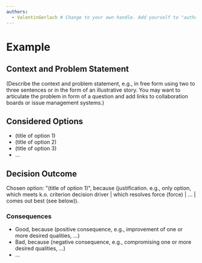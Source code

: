 ```yaml
---
authors:
  - ValentinGerlach # Change to your own handle. Add yourself to "authors.yml" if necessary.
---
```


# Example

## Context and Problem Statement

(Describe the context and problem statement, e.g., in free form using two to three sentences or in the form of an illustrative story. You may want to articulate the problem in form of a question and add links to collaboration boards or issue management systems.)

## Considered Options

* (title of option 1)
* (title of option 2)
* (title of option 3)
* … <!-- numbers of options can vary -->

## Decision Outcome

Chosen option: "(title of option 1)", because (justification. e.g., only option, which meets k.o. criterion decision driver | which resolves force (force) | … | comes out best (see below)).

<!-- This is an optional element. Feel free to remove. -->
### Consequences

* Good, because (positive consequence, e.g., improvement of one or more desired qualities, …)
* Bad, because (negative consequence, e.g., compromising one or more desired qualities, …)
* … <!-- numbers of consequences can vary -->
